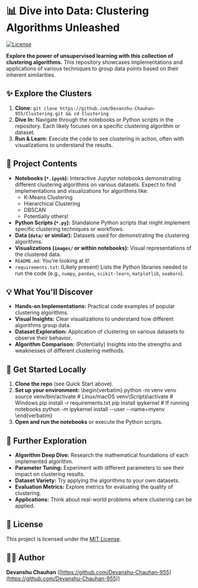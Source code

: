 
# 📊 Dive into Data: Clustering Algorithms Unleashed

[![License](https://img.shields.io/badge/License-MIT-yellow.svg)](https://opensource.org/licenses/MIT)

**Explore the power of unsupervised learning with this collection of clustering algorithms.** This repository showcases implementations and applications of various techniques to group data points based on their inherent similarities.

## ✨ Explore the Clusters

1.  **Clone:** `git clone https://github.com/Devanshu-Chauhan-955/Clustering.git && cd Clustering`
2.  **Dive In:** Navigate through the notebooks or Python scripts in the repository. Each likely focuses on a specific clustering algorithm or dataset.
3.  **Run & Learn:** Execute the code to see clustering in action, often with visualizations to understand the results.

## 📂 Project Contents

*   **Notebooks (`*.ipynb`):** Interactive Jupyter notebooks demonstrating different clustering algorithms on various datasets. Expect to find implementations and visualizations for algorithms like:
    *   K-Means Clustering
    *   Hierarchical Clustering
    *   DBSCAN
    *   Potentially others!
*   **Python Scripts (`*.py`):** Standalone Python scripts that might implement specific clustering techniques or workflows.
*   **Data (`data/` or similar):** Datasets used for demonstrating the clustering algorithms.
*   **Visualizations (`images/` or within notebooks):** Visual representations of the clustered data.
*   `README.md`: You're looking at it!
*   `requirements.txt`: (Likely present) Lists the Python libraries needed to run the code (e.g., `numpy`, `pandas`, `scikit-learn`, `matplotlib`, `seaborn`).

## 💡 What You'll Discover

*   **Hands-on Implementations:** Practical code examples of popular clustering algorithms.
*   **Visual Insights:** Clear visualizations to understand how different algorithms group data.
*   **Dataset Exploration:** Application of clustering on various datasets to observe their behavior.
*   **Algorithm Comparison:** (Potentially) Insights into the strengths and weaknesses of different clustering methods.

## 🚀 Get Started Locally

1.  **Clone the repo** (see Quick Start above).
2.  **Set up your environment:**
    \begin{verbatim}
    python -m venv venv
    source venv/bin/activate  # Linux/macOS
    venv\Scripts\activate  # Windows
    pip install -r requirements.txt
    pip install ipykernel  # If running notebooks
    python -m ipykernel install --user --name=myenv
    \end{verbatim}
3.  **Open and run the notebooks** or execute the Python scripts.

## 🔭 Further Exploration

*   **Algorithm Deep Dive:** Research the mathematical foundations of each implemented algorithm.
*   **Parameter Tuning:** Experiment with different parameters to see their impact on clustering results.
*   **Dataset Variety:** Try applying the algorithms to your own datasets.
*   **Evaluation Metrics:** Explore metrics for evaluating the quality of clustering.
*   **Applications:** Think about real-world problems where clustering can be applied.

## 📄 License

This project is licensed under the [MIT License](https://opensource.org/licenses/MIT).

## 🧑‍💻 Author

**Devanshu Chauhan** ([https://github.com/Devanshu-Chauhan-955](https://github.com/Devanshu-Chauhan-955))
